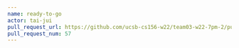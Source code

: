 ```yaml
---
name: ready-to-go
actor: tai-jui
pull_request_url: https://github.com/ucsb-cs156-w22/team03-w22-7pm-2/pull/57
pull_request_num: 57
---
```

